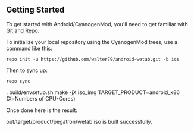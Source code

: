 Getting Started
---------------

To get started with Android/CyanogenMod, you'll need to get
familiar with [Git and Repo](http://source.android.com/download/using-repo).

To initialize your local repository using the CyanogenMod trees, use a command like this:

    repo init -u https://github.com/walter79/android-wetab.git -b ics

Then to sync up:

    repo sync

. build/envsetup.sh
make -jX iso_img TARGET_PRODUCT=android_x86  (X=Numbers of CPU-Cores)

Once done here is the result:

out/target/product/pegatron/wetab.iso is built successfully.



